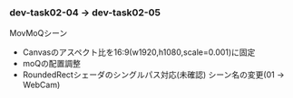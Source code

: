 ### dev-task02-04 -> dev-task02-05

MovMoQシーン
- Canvasのアスペクト比を16:9(w1920,h1080,scale=0.001)に固定
- moQの配置調整
- RoundedRectシェーダのシングルパス対応(未確認)
シーン名の変更(01 -> WebCam)
